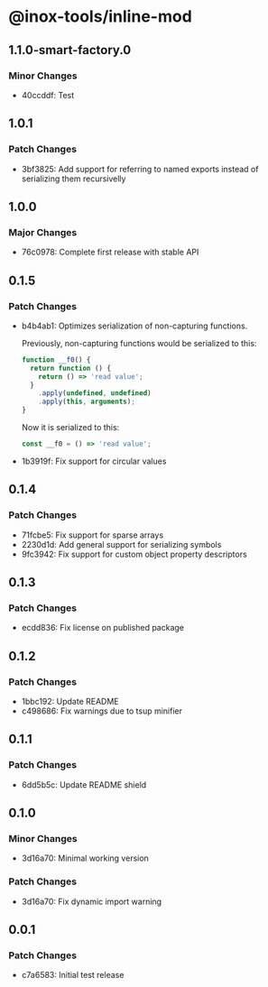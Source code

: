 # @inox-tools/inline-mod

## 1.1.0-smart-factory.0

### Minor Changes

- 40ccddf: Test

## 1.0.1

### Patch Changes

- 3bf3825: Add support for referring to named exports instead of serializing them recursivelly

## 1.0.0

### Major Changes

- 76c0978: Complete first release with stable API

## 0.1.5

### Patch Changes

- b4b4ab1: Optimizes serialization of non-capturing functions.

  Previously, non-capturing functions would be serialized to this:

  ```js
  function __f0() {
    return function () {
      return () => 'read value';
    }
      .apply(undefined, undefined)
      .apply(this, arguments);
  }
  ```

  Now it is serialized to this:

  ```js
  const __f0 = () => 'read value';
  ```

- 1b3919f: Fix support for circular values

## 0.1.4

### Patch Changes

- 71fcbe5: Fix support for sparse arrays
- 2230d1d: Add general support for serializing symbols
- 9fc3942: Fix support for custom object property descriptors

## 0.1.3

### Patch Changes

- ecdd836: Fix license on published package

## 0.1.2

### Patch Changes

- 1bbc192: Update README
- c498686: Fix warnings due to tsup minifier

## 0.1.1

### Patch Changes

- 6dd5b5c: Update README shield

## 0.1.0

### Minor Changes

- 3d16a70: Minimal working version

### Patch Changes

- 3d16a70: Fix dynamic import warning

## 0.0.1

### Patch Changes

- c7a6583: Initial test release
